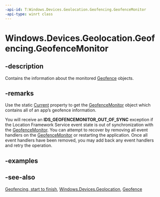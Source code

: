 ----api-id: T:Windows.Devices.Geolocation.Geofencing.GeofenceMonitor
-api-type: winrt class
---<!-- Class syntax.public class GeofenceMonitor : Windows.Devices.Geolocation.Geofencing.IGeofenceMonitor--># Windows.Devices.Geolocation.Geofencing.GeofenceMonitor## -descriptionContains the information about the monitored [Geofence](geofence.md) objects.## -remarksUse the static [Current](geofencemonitor_current.md) property to get the [GeofenceMonitor](geofencemonitor.md) object which contains all of an app’s geofence information.You will receive an **IDS_GEOFENCEMONITOR_OUT_OF_SYNC** exception if the Location Framework Service event state is out of synchronization with the [GeofenceMonitor](geofencemonitor.md). You can attempt to recover by removing all event handlers on the [GeofenceMonitor](geofencemonitor.md) or restarting the application. Once all event handlers have been removed, you may add back any event handlers and retry the operation.## -examples## -see-also[Geofencing, start to finish](http://msdn.microsoft.com/library/eee6b589-2eab-4279-ac61-22bfa5e06d8e), [Windows.Devices.Geolocation](windows_devices_geolocation_geofencing.md), [Geofence](geofence.md)